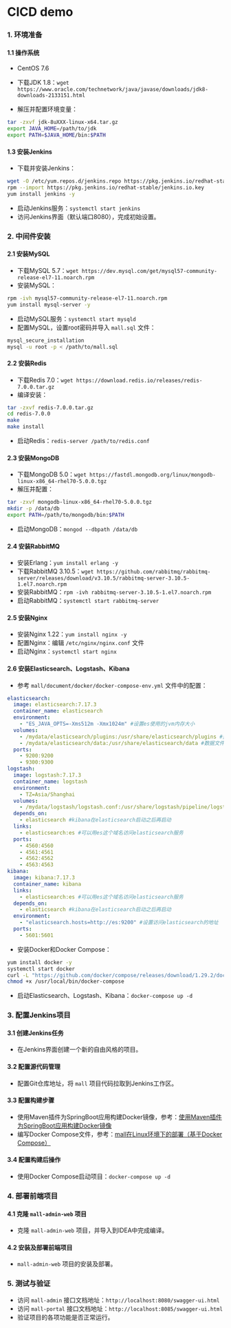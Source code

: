 # CICD demo

### 1. 环境准备

#### 1.1 操作系统
- CentOS 7.6

- 下载JDK 1.8：`wget https://www.oracle.com/technetwork/java/javase/downloads/jdk8-downloads-2133151.html`
- 解压并配置环境变量：
```bash
tar -zxvf jdk-8uXXX-linux-x64.tar.gz
export JAVA_HOME=/path/to/jdk
export PATH=$JAVA_HOME/bin:$PATH
```

#### 1.3 安装Jenkins

- 下载并安装Jenkins：
```bash
wget -O /etc/yum.repos.d/jenkins.repo https://pkg.jenkins.io/redhat-stable/jenkins.repo
rpm --import https://pkg.jenkins.io/redhat-stable/jenkins.io.key
yum install jenkins -y
```
- 启动Jenkins服务：`systemctl start jenkins`
- 访问Jenkins界面（默认端口8080），完成初始设置。

### 2. 中间件安装

#### 2.1 安装MySQL
- 下载MySQL 5.7：`wget https://dev.mysql.com/get/mysql57-community-release-el7-11.noarch.rpm`
- 安装MySQL：
```bash
rpm -ivh mysql57-community-release-el7-11.noarch.rpm
yum install mysql-server -y
```
- 启动MySQL服务：`systemctl start mysqld`
- 配置MySQL，设置root密码并导入 `mall.sql` 文件：
```bash
mysql_secure_installation
mysql -u root -p < /path/to/mall.sql
```

#### 2.2 安装Redis
- 下载Redis 7.0：`wget https://download.redis.io/releases/redis-7.0.0.tar.gz`
- 编译安装：
```bash
tar -zxvf redis-7.0.0.tar.gz
cd redis-7.0.0
make
make install
```
- 启动Redis：`redis-server /path/to/redis.conf`

#### 2.3 安装MongoDB
- 下载MongoDB 5.0：`wget https://fastdl.mongodb.org/linux/mongodb-linux-x86_64-rhel70-5.0.0.tgz`
- 解压并配置：
```bash
tar -zxvf mongodb-linux-x86_64-rhel70-5.0.0.tgz
mkdir -p /data/db
export PATH=/path/to/mongodb/bin:$PATH
```
- 启动MongoDB：`mongod --dbpath /data/db`

#### 2.4 安装RabbitMQ
- 安装Erlang：`yum install erlang -y`
- 下载RabbitMQ 3.10.5：`wget https://github.com/rabbitmq/rabbitmq-server/releases/download/v3.10.5/rabbitmq-server-3.10.5-1.el7.noarch.rpm`
- 安装RabbitMQ：`rpm -ivh rabbitmq-server-3.10.5-1.el7.noarch.rpm`
- 启动RabbitMQ：`systemctl start rabbitmq-server`

#### 2.5 安装Nginx
- 安装Nginx 1.22：`yum install nginx -y`
- 配置Nginx：编辑 `/etc/nginx/nginx.conf` 文件
- 启动Nginx：`systemctl start nginx`

#### 2.6 安装Elasticsearch、Logstash、Kibana
- 参考 `mall/document/docker/docker-compose-env.yml` 文件中的配置：
```yaml
elasticsearch:
  image: elasticsearch:7.17.3
  container_name: elasticsearch
  environment:
    - "ES_JAVA_OPTS=-Xms512m -Xmx1024m" #设置es使用的jvm内存大小
  volumes:
    - /mydata/elasticsearch/plugins:/usr/share/elasticsearch/plugins #插件文件目录挂载
    - /mydata/elasticsearch/data:/usr/share/elasticsearch/data #数据文件目录挂载
  ports:
    - 9200:9200
    - 9300:9300
logstash:
  image: logstash:7.17.3
  container_name: logstash
  environment:
    - TZ=Asia/Shanghai
  volumes:
    - /mydata/logstash/logstash.conf:/usr/share/logstash/pipeline/logstash.conf #配置文件挂载
  depends_on:
    - elasticsearch #kibana在elasticsearch启动之后再启动
  links:
    - elasticsearch:es #可以用es这个域名访问elasticsearch服务
  ports:
    - 4560:4560
    - 4561:4561
    - 4562:4562
    - 4563:4563
kibana:
  image: kibana:7.17.3
  container_name: kibana
  links:
    - elasticsearch:es #可以用es这个域名访问elasticsearch服务
  depends_on:
    - elasticsearch #kibana在elasticsearch启动之后再启动
  environment:
    - "elasticsearch.hosts=http://es:9200" #设置访问elasticsearch的地址
  ports:
    - 5601:5601
```
- 安装Docker和Docker Compose：
```bash
yum install docker -y
systemctl start docker
curl -L "https://github.com/docker/compose/releases/download/1.29.2/docker-compose-$(uname -s)-$(uname -m)" -o /usr/local/bin/docker-compose
chmod +x /usr/local/bin/docker-compose
```
- 启动Elasticsearch、Logstash、Kibana：`docker-compose up -d`

### 3. 配置Jenkins项目

#### 3.1 创建Jenkins任务
- 在Jenkins界面创建一个新的自由风格的项目。

#### 3.2 配置源代码管理
- 配置Git仓库地址，将 `mall` 项目代码拉取到Jenkins工作区。

#### 3.3 配置构建步骤
- 使用Maven插件为SpringBoot应用构建Docker镜像，参考：[使用Maven插件为SpringBoot应用构建Docker镜像](https://www.macrozheng.com/project/maven_docker_fabric8.html)
- 编写Docker Compose文件，参考：[mall在Linux环境下的部署（基于Docker Compose）](https://www.macrozheng.com/mall/deploy/mall_deploy_docker_compose.html)

#### 3.4 配置构建后操作
- 使用Docker Compose启动项目：`docker-compose up -d`

### 4. 部署前端项目

#### 4.1 克隆 `mall-admin-web` 项目
- 克隆 `mall-admin-web` 项目，并导入到IDEA中完成编译。

#### 4.2 安装及部署前端项目
- `mall-admin-web` 项目的安装及部署。

### 5. 测试与验证
- 访问 `mall-admin` 接口文档地址：`http://localhost:8080/swagger-ui.html`
- 访问 `mall-portal` 接口文档地址：`http://localhost:8085/swagger-ui.html`
- 验证项目的各项功能是否正常运行。